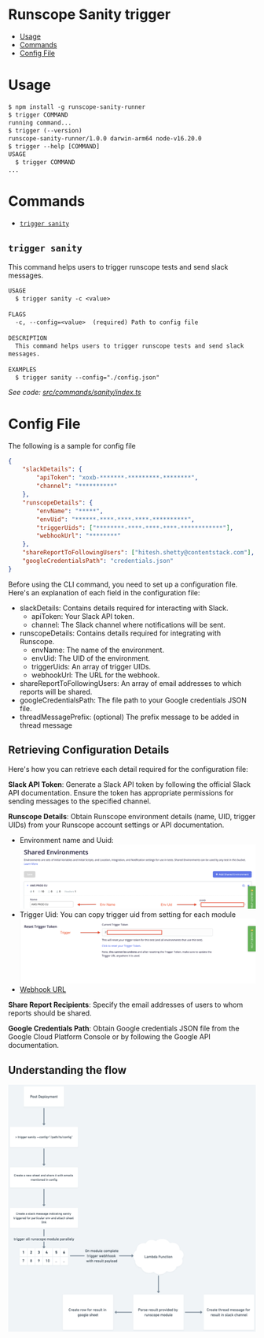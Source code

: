 # Runscope Sanity trigger
<!-- toc -->
* [Usage](#usage)
* [Commands](#commands)
* [Config File](#config-file)
<!-- tocstop -->
# Usage
<!-- usage -->
```sh-session
$ npm install -g runscope-sanity-runner
$ trigger COMMAND
running command...
$ trigger (--version)
runscope-sanity-runner/1.0.0 darwin-arm64 node-v16.20.0
$ trigger --help [COMMAND]
USAGE
  $ trigger COMMAND
...
```
<!-- usagestop -->
# Commands
<!-- commands -->
* [`trigger sanity`](#trigger-sanity)

## `trigger sanity`

This command helps users to trigger runscope tests and send slack messages.

```
USAGE
  $ trigger sanity -c <value>

FLAGS
  -c, --config=<value>  (required) Path to config file

DESCRIPTION
  This command helps users to trigger runscope tests and send slack messages.

EXAMPLES
  $ trigger sanity --config="./config.json"
```

_See code: [src/commands/sanity/index.ts](https://github.com/hiteshshetty-dev/runscope-sanity-runner/blob/v1.0.0/src/commands/sanity/index.ts)_
<!-- commandsstop -->

# Config File
The following is a sample for config file

```JSON
{
    "slackDetails": {
        "apiToken": "xoxb-*******-*********-********",
        "channel": "**********"
    },
    "runscopeDetails": {
        "envName": "*****",
        "envUid": "******-****-****-****-**********",
        "triggerUids": ["********-****-****-****-************"],
        "webhookUrl": "********"
    },
    "shareReportToFollowingUsers": ["hitesh.shetty@contentstack.com"],
    "googleCredentialsPath": "credentials.json"
}
```

Before using the CLI command, you need to set up a configuration file. Here's an explanation of each field in the configuration file:

* slackDetails: Contains details required for interacting with Slack.
  * apiToken: Your Slack API token.
  * channel: The Slack channel where notifications will be sent.
* runscopeDetails: Contains details required for integrating with Runscope.
  * envName: The name of the environment.
  * envUid: The UID of the environment.
  * triggerUids: An array of trigger UIDs.
  * webhookUrl: The URL for the webhook.
* shareReportToFollowingUsers: An array of email addresses to which reports will be shared.
* googleCredentialsPath: The file path to your Google credentials JSON file.
* threadMessagePrefix: (optional) The prefix message to be added in thread message

## Retrieving Configuration Details

Here's how you can retrieve each detail required for the configuration file:

**Slack API Token**: Generate a Slack API token by following the official Slack API documentation. Ensure the token has appropriate permissions for sending messages to the specified channel.

**Runscope Details**: Obtain Runscope environment details (name, UID, trigger UIDs) from your Runscope account settings or API documentation.

* Environment name and Uuid:
  ![Evironment Details](assets/Runscope_Env_details.png)
* Trigger Uid: You can copy trigger uid from setting for each module
  ![Module Setting](assets/Runscope_module_trigger_uid.png)
* [Webhook URL](lambdaFunction/Readme.md)


**Share Report Recipients**: Specify the email addresses of users to whom reports should be shared.

**Google Credentials Path**: Obtain Google credentials JSON file from the Google Cloud Platform Console or by following the Google API documentation.

## Understanding the flow

![How command works](assets/How_command_works.png)
